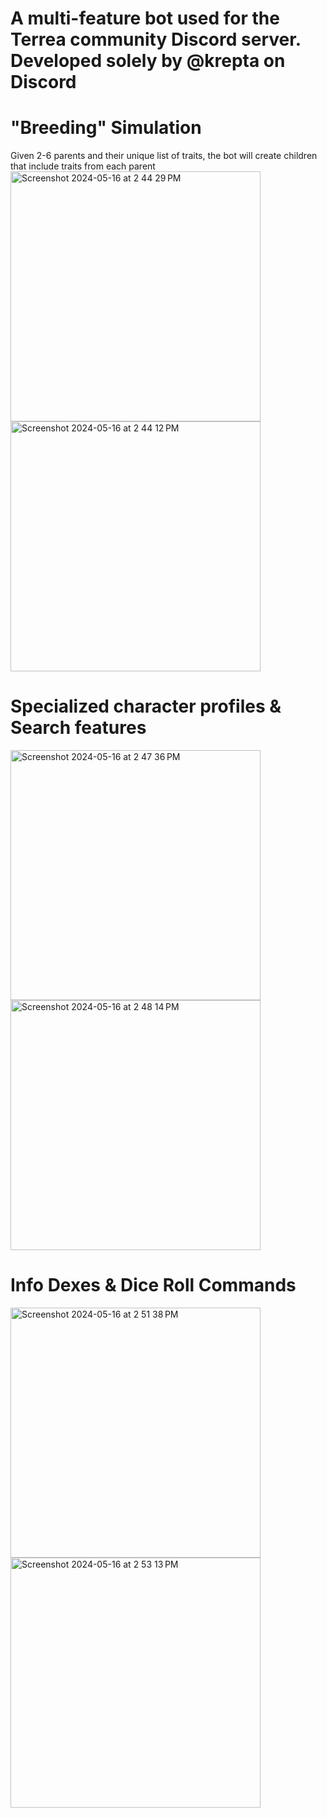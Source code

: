 # A multi-feature bot used for the Terrea community Discord server. Developed solely by @krepta on Discord

# "Breeding" Simulation
Given 2-6 parents and their unique list of traits, the bot will create children that include traits from each parent
<img width="400" alt="Screenshot 2024-05-16 at 2 44 29 PM" src="https://github.com/kreptv/Iferabot/assets/73133240/2303a426-4514-4b8e-ab3e-186c5fb92d79"> <img width="400" alt="Screenshot 2024-05-16 at 2 44 12 PM" src="https://github.com/kreptv/Iferabot/assets/73133240/34a430ce-a24b-4cfb-a56d-9ae3121805a1">

# Specialized character profiles & Search features
<img width="400" alt="Screenshot 2024-05-16 at 2 47 36 PM" src="https://github.com/kreptv/Iferabot/assets/73133240/3ac2838c-562e-415c-a228-dee7029df046"> <img width="400" alt="Screenshot 2024-05-16 at 2 48 14 PM" src="https://github.com/kreptv/Iferabot/assets/73133240/1a08bda2-0994-446a-9c75-11a6aab2adca">

# Info Dexes & Dice Roll Commands
<img width="400" alt="Screenshot 2024-05-16 at 2 51 38 PM" src="https://github.com/kreptv/Iferabot/assets/73133240/91cb615d-90f1-4439-a9a6-07e95a1f870f"> <img width="400" alt="Screenshot 2024-05-16 at 2 53 13 PM" src="https://github.com/kreptv/Iferabot/assets/73133240/c1c1704b-ce04-41db-b61b-33a9f05636a6">

